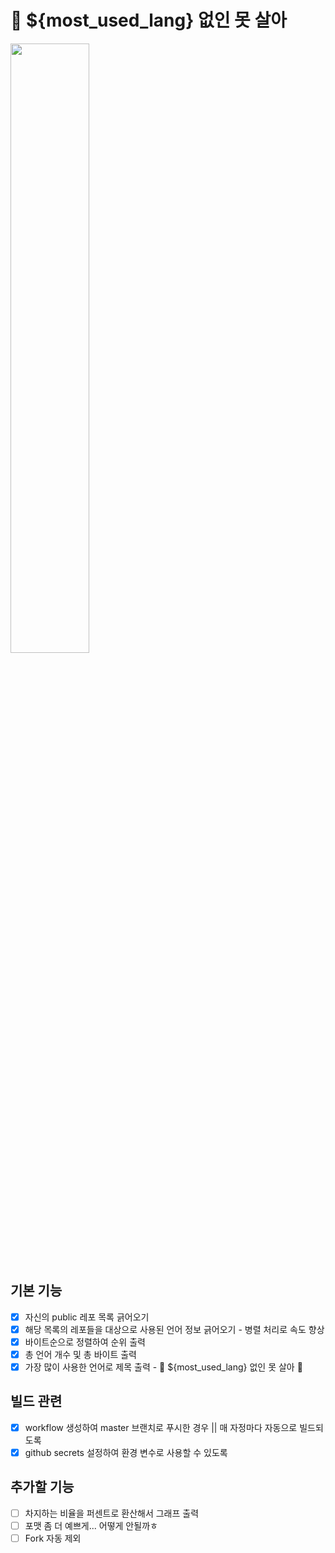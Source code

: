 # 🐰 ${most_used_lang} 없인 못 살아 

<img src="https://user-images.githubusercontent.com/98504939/176578394-0ebc565b-b6eb-467a-982d-7604b24a5416.png" width=50%>

## 기본 기능
- [X] 자신의 public 레포 목록 긁어오기
- [X] 해당 목록의 레포들을 대상으로 사용된 언어 정보 긁어오기 - 병렬 처리로 속도 향상
- [X] 바이트순으로 정렬하여 순위 출력
- [X] 총 언어 개수 및 총 바이트 출력
- [X] 가장 많이 사용한 언어로 제목 출력 - 🐰 ${most_used_lang} 없인 못 살아 🐰

## 빌드 관련
- [X] workflow 생성하여 master 브랜치로 푸시한 경우 || 매 자정마다 자동으로 빌드되도록
- [X] github secrets 설정하여 환경 변수로 사용할 수 있도록

## 추가할 기능
- [ ] 차지하는 비율을 퍼센트로 환산해서 그래프 출력
- [ ] 포맷 좀 더 예쁘게... 어떻게 안될까ㅎ
- [ ] Fork 자동 제외
